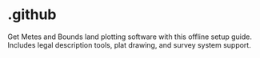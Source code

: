 # .github
Get Metes and Bounds land plotting software with this offline setup guide. Includes legal description tools, plat drawing, and survey system support.
